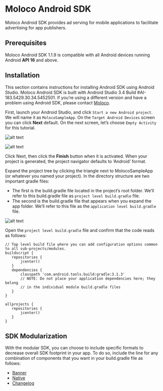 
# Moloco Android SDK
Moloco Android SDK provides ad serving for mobile applications to facilitate advertising for app publishers.


## Prerequisites
Moloco Android SDK 1.1.9 is compatible with all Android devices running Android **API 16** and above.

## Installation

This section contains instructions for installing Android SDK using Android Studio. Moloco Android SDK is built with Android Studio 3.4 Build #AI-183.5429.30.34.5452501. If you’re using a different version and have a problem using Android SDK, please contact [Moloco](mailto:support@molocoads.com).

First, launch your Android Studio, and click `Start a new Android project`. We will name it as `MolocoSampleApp`. On the `Target Android Devices` screen you can click **Next** default. On the next screen, let’s choose `Empty Activity` for this tutorial.

![alt text](https://storage.googleapis.com/moloco-sdk/android/2.png)

![alt text](https://storage.googleapis.com/moloco-sdk/android/1.png)
  
Click Next, then click the **Finish** button when it is activated. When your project is generated, the project navigator defaults to ‘Android’ format.
  
Expand the project tree by clicking the triangle next to MolocoSampleApp (or whatever you named your project). In the directory structure are two important gradle files: 
- The first is the build.gradle file located in the project’s root folder. We’ll refer to this build.gradle file as `project level build.gradle` file. 
- The second is the build.gradle file that appears when you expand the app folder. We’ll refer to this file as the `application level build.gradle` file.

![alt text](https://storage.googleapis.com/moloco-sdk/android/3.png)

Open the `project level build.gradle` file and confirm that the code reads as follows:

```properties
// Top level build file where you can add configuration options common to all sub-projects/modules.
buildscript {
   repositories {
       jcenter()
   }
   dependencies {
       classpath 'com.android.tools.build:gradle:3.1.3'
       // NOTE: Do not place your application dependencies here; they belong
       // in the individual module build.gradle files
   }
}

allprojects {
   repositories {
       jcenter()
   }
}
```

## SDK Modularization

With the modular SDK, you can choose to include specific formats to decrease overall SDK footprint in your app. To do so, include the line for any combination of components that you want in your build.gradle file as follows:

- [Banner](BANNER.md)
- [Native](NATIVE.md)
- [Changelog](CHANGELOG.md)
